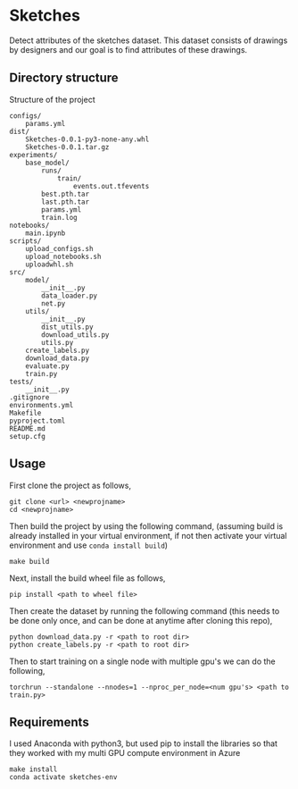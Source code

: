 # Sketches
Detect attributes of the sketches dataset. This dataset consists of drawings by designers and our goal is to find attributes of these drawings.

## Directory structure
Structure of the project
```
configs/
    params.yml
dist/
    Sketches-0.0.1-py3-none-any.whl
    Sketches-0.0.1.tar.gz
experiments/
    base_model/
        runs/
            train/
                events.out.tfevents
        best.pth.tar
        last.pth.tar
        params.yml
        train.log
notebooks/
    main.ipynb
scripts/
    upload_configs.sh
    upload_notebooks.sh
    uploadwhl.sh
src/
    model/
        __init__.py
        data_loader.py
        net.py
    utils/
        __init__.py
        dist_utils.py
        download_utils.py
        utils.py
    create_labels.py
    download_data.py
    evaluate.py
    train.py
tests/
    __init__.py
.gitignore
environments.yml
Makefile
pyproject.toml
README.md
setup.cfg
```

## Usage
First clone the project as follows,
```
git clone <url> <newprojname>
cd <newprojname>
```
Then build the project by using the following command, (assuming build is already installed in your virtual environment, if not then activate your virtual environment and use `conda install build`)
```
make build
```
Next, install the build wheel file as follows,
```
pip install <path to wheel file>
```
Then create the dataset by running the following command (this needs to be done only once, and can be done at anytime after cloning this repo),
```
python download_data.py -r <path to root dir>
python create_labels.py -r <path to root dir>
```
Then to start training on a single node with multiple gpu's we can do the following,
```
torchrun --standalone --nnodes=1 --nproc_per_node=<num gpu's> <path to train.py>
```

## Requirements
I used Anaconda with python3, but used pip to install the libraries so that they worked with my multi GPU compute environment in Azure

```
make install
conda activate sketches-env
```